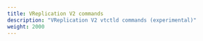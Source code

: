 ```yaml
---
title: VReplication V2 commands
description: "VReplication V2 vtctld commands (experimental)"
weight: 2000
---
```

